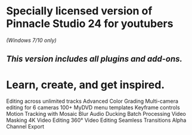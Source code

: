 # **Specially licensed version of Pinnacle Studio 24 for youtubers**
*(Windows 7/10 only)*
## *This version includes all plugins and add-ons.*
# **Learn, create, and get inspired.**
Editing across unlimited tracks
Advanced Color Grading
Multi-camera editing for 6 cameras
100+ MyDVD menu templates
Keyframe controls
Motion Tracking with Mosaic Blur
Audio Ducking
Batch Processing
Video Masking
4K Video Editing
360° Video Editing
Seamless Transitions
Alpha Channel Export
